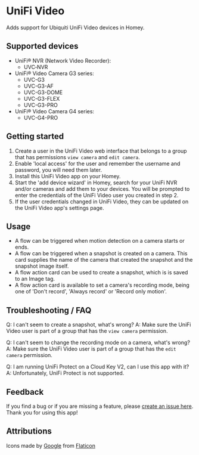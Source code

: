 # UniFi Video

Adds support for Ubiquiti UniFi Video devices in Homey.

## Supported devices

* UniFi® NVR (Network Video Recorder):
	* UVC‑NVR
* UniFi® Video Camera G3 series:
	* UVC-G3
	* UVC-G3-AF
	* UVC-G3-DOME
	* UVC-G3-FLEX
	* UVC-G3-PRO
* UniFi® Video Camera G4 series:
	* UVC-G4-PRO

## Getting started

1. Create a user in the UniFi Video web interface that belongs to a group that has permissions `view camera` and `edit camera`.
2. Enable 'local access' for the user and remember the username and password, you will need them later.
3. Install this UniFi Video app on your Homey.
4. Start the 'add device wizard' in Homey, search for your UniFi NVR and/or cameras and add them to your devices. You will be prompted to enter the credentials of the UniFi Video user you created in step 2.
5. If the user credentials changed in UniFi Video, they can be updated on the UniFi Video app's settings page.

## Usage

* A flow can be triggered when motion detection on a camera starts or ends.
* A flow can be triggered when a snapshot is created on a camera. This card supplies the name of the camera that created the snapshot and the snapshot image itself.
* A flow action card can be used to create a snapshot, which is is saved to an Image tag.
* A flow action card is available to set a camera's recording mode, being one of 'Don't record', 'Always record' or 'Record only motion'.

## Troubleshooting / FAQ

Q: I can't seem to create a snapshot, what's wrong?
A: Make sure the UniFi Video user is part of a group that has the `view camera` permission.

Q: I can't seem to change the recording mode on a camera, what's wrong?
A: Make sure the UniFi Video user is part of a group that has the `edit camera` permission.

Q: I am running UniFi Protect on a Cloud Key V2, can I use this app with it?
A: Unfortunately, UniFi Protect is not supported.

## Feedback

If you find a bug or if you are missing a feature, please [create an issue here](https://github.com/j0bro/com.ubnt.unifivideo/issues).
Thank you for using this app!

## Attributions

Icons made by [Google](https://www.flaticon.com/authors/google) from [Flaticon](https://www.flaticon.com/)

[i1]: https://github.com/j0bro/com.ubnt.unifivideo/issues/1
[i2]: https://github.com/j0bro/com.ubnt.unifivideo/issues/2
[i5]: https://github.com/j0bro/com.ubnt.unifivideo/issues/5
[i6]: https://github.com/j0bro/com.ubnt.unifivideo/issues/6